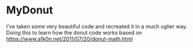 # MyDonut
I've taken some very beautiful code and recreated it in a much uglier way.
Doing this to learn how the donut code works based on https://www.a1k0n.net/2011/07/20/donut-math.html
